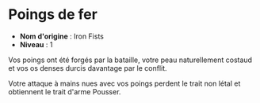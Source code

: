 # Poings de fer

 * **Nom d'origine** : Iron Fists
 * **Niveau** : 1


<p>Vos poings ont été forgés par la bataille, votre peau naturellement costaud et vos os denses durcis davantage par le conflit.</p>
<p>Votre attaque à mains nues avec vos poings perdent le trait non létal et obtiennent le trait d'arme Pousser.</p>